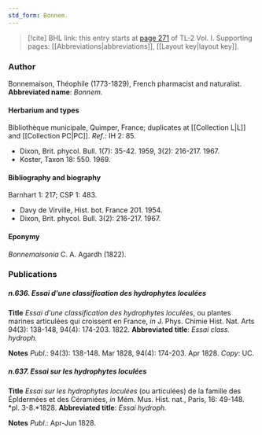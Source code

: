 ```yaml
---
std_form: Bonnem.
---
```


> [!cite] BHL link: this entry starts at [page 271](https://www.biodiversitylibrary.org/page/33120402) of TL-2 Vol. I.
> Supporting pages: [[Abbreviations|abbreviations]], [[Layout key|layout key]].

### Author

Bonnemaison, Théophile (1773-1829), French pharmacist and naturalist. 
**Abbreviated name**: *Bonnem.*

#### Herbarium and types

Bibliothèque municipale, Quimper, France; duplicates at [[Collection L|L]] and [[Collection PC|PC]].
*Ref*.: IH 2: 85.
- Dixon, Brit. phycol. Bull. 1(7): 35-42. 1959, 3(2): 216-217. 1967.
- Koster, Taxon 18: 550. 1969.

#### Bibliography and biography

Barnhart 1: 217; CSP 1: 483.
- Davy de Virville, Hist. bot. France 201. 1954.
- Dixon, Brit. phycol. Bull. 3(2): 216-217. 1967.

#### Eponymy

*Bonnemaisonia* C. A. Agardh (1822).

### Publications

##### n.636. Essai d'une classification des hydrophytes loculées

**Title**
*Essai d'une classification des hydrophytes loculées*, ou plantes marines articulées qui croissent en France, *in* J. Phys. Chimie Hist. Nat. Arts 94(3): 138-148, 94(4): 174-203. 1822.
**Abbreviated title**: *Essai class. hydroph.*

**Notes**
*Publ*.: 94(3): 138-148. Mar 1828, 94(4): 174-203. Apr 1828. *Copy*: UC.

##### n.637. Essai sur les hydrophytes loculées

**Title**
*Essai sur les hydrophytes loculées* (ou articulées) de la famille des Épldermées et des Céramiées, *in* Mém. Mus. Hist. nat., Paris, 16: 49-148. *pl. 3-8.*1828.
**Abbreviated title**: *Essai hydroph.*

**Notes**
*Publ*.: Apr-Jun 1828.

